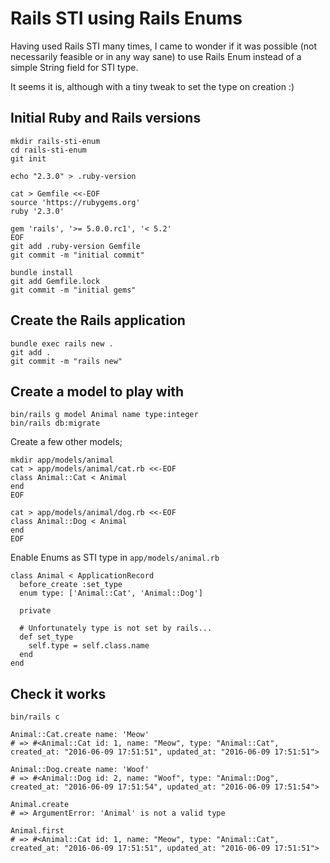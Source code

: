 # Rails STI using Rails Enums

Having used Rails STI many times, I came to wonder if it was possible (not necessarily feasible or in any way sane) to use Rails Enum instead of a simple String field for STI type.

It seems it is, although with a tiny tweak to set the type on creation :)

## Initial Ruby and Rails versions

    mkdir rails-sti-enum
    cd rails-sti-enum
    git init

    echo "2.3.0" > .ruby-version

    cat > Gemfile <<-EOF
    source 'https://rubygems.org'
    ruby '2.3.0'

    gem 'rails', '>= 5.0.0.rc1', '< 5.2'
    EOF
    git add .ruby-version Gemfile
    git commit -m "initial commit"

    bundle install
    git add Gemfile.lock
    git commit -m "initial gems"

## Create the Rails application

    bundle exec rails new .
    git add .
    git commit -m "rails new"

## Create a model to play with

    bin/rails g model Animal name type:integer
    bin/rails db:migrate

Create a few other models;

    mkdir app/models/animal
    cat > app/models/animal/cat.rb <<-EOF
    class Animal::Cat < Animal
    end
    EOF

    cat > app/models/animal/dog.rb <<-EOF
    class Animal::Dog < Animal
    end
    EOF

Enable Enums as STI type in `app/models/animal.rb`

    class Animal < ApplicationRecord
      before_create :set_type
      enum type: ['Animal::Cat', 'Animal::Dog']

      private

      # Unfortunately type is not set by rails...
      def set_type
        self.type = self.class.name
      end
    end

## Check it works

    bin/rails c

    Animal::Cat.create name: 'Meow'
    # => #<Animal::Cat id: 1, name: "Meow", type: "Animal::Cat", created_at: "2016-06-09 17:51:51", updated_at: "2016-06-09 17:51:51">

    Animal::Dog.create name: 'Woof'
    # => #<Animal::Dog id: 2, name: "Woof", type: "Animal::Dog", created_at: "2016-06-09 17:51:54", updated_at: "2016-06-09 17:51:54">

    Animal.create
    # => ArgumentError: 'Animal' is not a valid type

    Animal.first
    # => #<Animal::Cat id: 1, name: "Meow", type: "Animal::Cat", created_at: "2016-06-09 17:51:51", updated_at: "2016-06-09 17:51:51">

